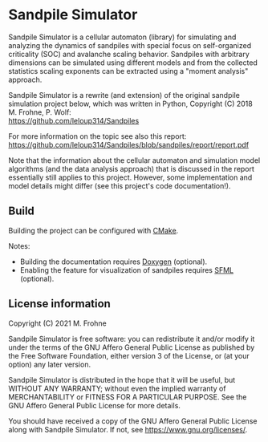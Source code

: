 # Sandpile Simulator

Sandpile Simulator is a cellular automaton (library) for simulating and analyzing the dynamics of
sandpiles with special focus on self-organized criticality (SOC) and avalanche scaling behavior.
Sandpiles with arbitrary dimensions can be simulated using different models and from the
collected statistics scaling exponents can be extracted using a "moment analysis" approach.

Sandpile Simulator is a rewrite (and extension) of the original sandpile simulation
project below, which was written in Python, Copyright (C) 2018 M. Frohne, P. Wolf:  
https://github.com/leloup314/Sandpiles

For more information on the topic see also this report:  
https://github.com/leloup314/Sandpiles/blob/sandpiles/report/report.pdf

Note that the information about the cellular automaton and simulation model algorithms (and the
data analysis approach) that is discussed in the report essentially still applies to this project.
However, some implementation and model details might differ (see this project's code documentation!).

## Build

Building the project can be configured with [CMake](https://cmake.org/).

Notes:
- Building the documentation requires [Doxygen](https://github.com/doxygen/doxygen) (optional).
- Enabling the feature for visualization of sandpiles requires [SFML](https://github.com/SFML/SFML) (optional).

## License information

Copyright (C) 2021 M. Frohne

Sandpile Simulator is free software: you can redistribute it and/or modify
it under the terms of the GNU Affero General Public License as published
by the Free Software Foundation, either version 3 of the License,
or (at your option) any later version.

Sandpile Simulator is distributed in the hope that it will be useful,
but WITHOUT ANY WARRANTY; without even the implied warranty of
MERCHANTABILITY or FITNESS FOR A PARTICULAR PURPOSE.
See the GNU Affero General Public License for more details.

You should have received a copy of the GNU Affero General Public License
along with Sandpile Simulator. If not, see <https://www.gnu.org/licenses/>.
